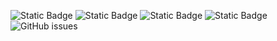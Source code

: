 ![Static Badge](https://img.shields.io/badge/blacklists-60-000000) ![Static Badge](https://img.shields.io/badge/blacklisted-2946876-cc0000) ![Static Badge](https://img.shields.io/badge/whitelisted-2242-00CC00) ![Static Badge](https://img.shields.io/badge/streaming_blacklist-28106-000000) ![GitHub issues](https://img.shields.io/github/issues/fabriziosalmi/blacklists)
